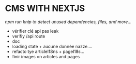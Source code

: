 # CMS WITH NEXTJS

_npm run knip to detect unused dependencies, files, and more..._

<!-- TODO -->

* vérifier clé api pas leak
* verifiy /api route
* doc
* loading state + aucune donnée nazze....
* refacto tye articleI18ns + pageI18s...
* finir images on articles and pages
